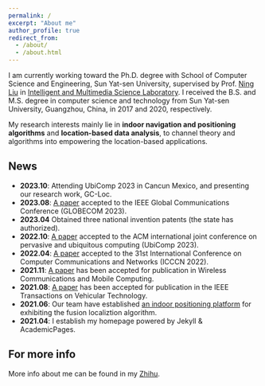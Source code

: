 ```yaml
---
permalink: /
excerpt: "About me"
author_profile: true
redirect_from: 
  - /about/
  - /about.html
---
```


I am currently working toward the Ph.D. degree with School of Computer Science and Engineering, Sun Yat-sen University, supervised by Prof. [Ning Liu](http://cse.sysu.edu.cn/node/2495) in [Intelligent and Multimedia Science Laboratory](https://www.sysu-imsl.com). I received the B.S. and M.S. degree in computer science and technology from Sun Yat-sen University, Guangzhou, China, in 2017 and 2020, respectively. 

My research interests mainly lie in **indoor navigation and positioning algorithms** and **location-based data analysis**, to channel theory and algorithms into empowering the location-based applications.

News
--------
* **2023.10**:  Attending UbiComp 2023 in Cancun Mexico, and presenting our research work, GC-Loc. 
* **2023.08**:  [A paper](https://www.hetaooo.com/publications/) accepted to the IEEE Global Communications Conference (GLOBECOM 2023).
* **2023.04**   Obtained three national invention patents (the state has authorized). 
* **2022.10**:  [A paper](https://www.hetaooo.com/publications/) accepted to the ACM international joint conference on pervasive and ubiquitous computing (UbiComp 2023). 
* **2022.04**:  [A paper](https://www.hetaooo.com/publications/) accepted to the 31st International Conference on Computer Communications and Networks (ICCCN 2022). 
* **2021.11**:  [A paper](https://www.hetaooo.com/publications/) has been accepted for publication in Wireless Communications and Mobile Computing.   
* **2021.08**:  [A paper](https://www.hetaooo.com/publications/) has been accepted for publication in the IEEE Transactions on Vehicular Technology.  
* **2021.06**:  Our team have established [an indoor positioning platform](https://www.bilibili.com/video/BV1yq4y1576T?zw) for exhibiting the fusion localiztion algorithm.   
* **2021.04**:  I establish my homepage powered by Jekyll & AcademicPages.  

For more info
-------
More info about me can be found in my [Zhihu](https://www.zhihu.com/people/onewalnut). 
